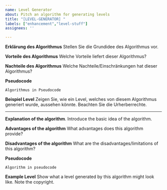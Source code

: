 ```yaml
---
name: Level Generator
about: Pitch an algorithm for generating levels
title: "[LEVEL-GENERATOR] "
labels: ["enhancement","level-stuff"]
assignees: ''

---
```


**Erklärung des Algorithmus**
Stellen Sie die Grundidee des Algorithmus vor.

**Vorteile des Algorithmus**
Welche Vorteile liefert dieser Algorithmus?

**Nachteile des Algorithmus**
Welche Nachteile/Einschränkungen hat dieser Algorithmus?

**Pseudocode**
```
Algorithmus in Pseudocode
```

**Beispiel Level**
Zeigen Sie, wie ein Level, welches von diesem Algorithmus generiert wurde, aussehen könnte. Beachten Sie die Urherberrechte.

------------------------------------------------------------------------------------

**Explanation of the algorithm**.
Introduce the basic idea of the algorithm.

**Advantages of the algorithm**
What advantages does this algorithm provide?

**Disadvantages of the algorithm**
What are the disadvantages/limitations of this algorithm?

**Pseudocode**
```
Algorithm in pseudocode
```

**Example Level**
Show what a level generated by this algorithm might look like. Note the copyright.


